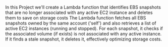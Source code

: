 In this Project we'll create a Lambda function
that identifies EBS snapshots that are no longer associated with any active EC2 instance and deletes them to save on storage costs
The Lambda function fetches all EBS snapshots owned by the same account ('self') 
and also retrieves a list of active EC2 instances (running and stopped). 
For each snapshot, it checks if the associated volume (if exists) is not associated with any active instance. 
If it finds a stale snapshot, it deletes it, effectively optimizing storage costs.
